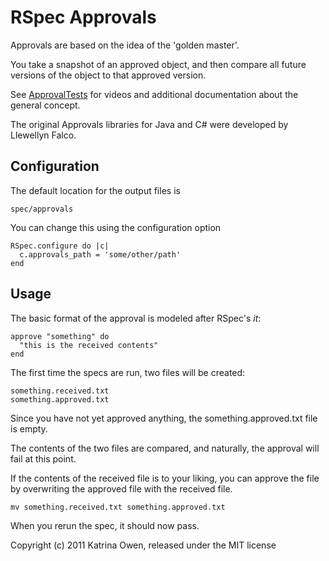 # RSpec Approvals

Approvals are based on the idea of the 'golden master'.

You take a snapshot of an approved object, and then compare all future
versions of the object to that approved version.

See [ApprovalTests](http://www.approvaltests.com) for videos and additional documentation about the general concept.

The original Approvals libraries for Java and C# were developed by Llewellyn Falco.


## Configuration

The default location for the output files is

    spec/approvals

You can change this using the configuration option

    RSpec.configure do |c|
      c.approvals_path = 'some/other/path'
    end


## Usage

The basic format of the approval is modeled after RSpec's _it_:

    approve "something" do
      "this is the received contents"
    end


The first time the specs are run, two files will be created:

    something.received.txt
    something.approved.txt


Since you have not yet approved anything, the something.approved.txt file is
empty.

The contents of the two files are compared, and naturally, the approval will fail at this point.

If the contents of the received file is to your liking, you can approve
the file by overwriting the approved file with the received file.

    mv something.received.txt something.approved.txt

When you rerun the spec, it should now pass.


Copyright (c) 2011 Katrina Owen, released under the MIT license
